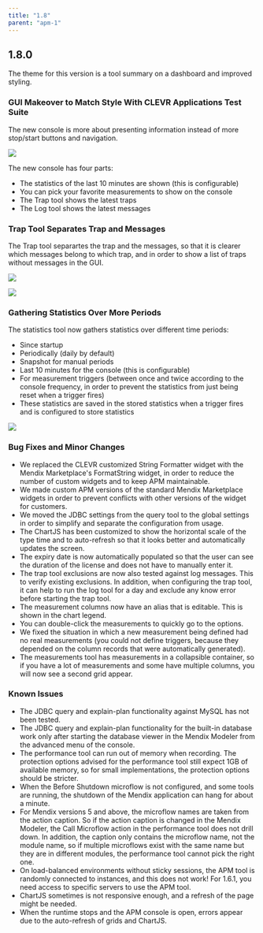 ```yaml
---
title: "1.8"
parent: "apm-1"
---
```


## 1.8.0

The theme for this version is a tool summary on a dashboard and improved styling.

### GUI Makeover to Match Style With CLEVR Applications Test Suite

The new console is more about presenting information instead of more stop/start buttons and navigation.

![](attachments/1.8/Console.png)

The new console has four parts:

* The statistics of the last 10 minutes are shown (this is configurable)
* You can pick your favorite measurements to show on the console
* The Trap tool shows the latest traps
* The Log tool shows the latest messages

### Trap Tool Separates Trap and Messages

The Trap tool separartes the trap and the messages, so that it is clearer which messages belong to which trap, and in order to show a list of traps without messages in the GUI.

![](attachments/1.8/Trap_View.png)

![](attachments/1.8/Statistics_Tool.png)

### Gathering Statistics Over More Periods

The statistics tool now gathers statistics over different time periods:

* Since startup
* Periodically (daily by default)
* Snapshot for manual periods
* Last 10 minutes for the console (this is configurable)
* For measurement triggers (between once and twice according to the console frequency, in order to prevent the statistics from just being reset when a trigger fires)
* These statistics are saved in the stored statistics when a trigger fires and is configured to store statistics

![](attachments/1.8/Traps.png)

### Bug Fixes and Minor Changes

* We replaced the CLEVR customized String Formatter widget with the Mendix Marketplace's FormatString widget, in order to reduce the number of custom widgets and to keep APM maintainable.
* We made custom APM versions of the standard Mendix Marketplace widgets in order to prevent conflicts with other versions of the widget for customers.
* We moved the JDBC settings from the query tool to the global settings in order to simplify and separate the configuration from usage.
* The ChartJS has been customized to show the horizontal scale of the type time and to auto-refresh so that it looks better and automatically updates the screen.
* The expiry date is now automatically populated so that the user can see the duration of the license and does not have to manually enter it.
* The trap tool exclusions are now also tested against log messages. This to verify existing exclusions. In addition, when configuring the trap tool, it can help to run the log tool for a day and exclude any know error before starting the trap tool.
* The measurement columns now have an alias that is editable. This is shown in the chart legend.
* You can double-click the measurements to quickly go to the options.
* We fixed the situation in which a new measurement being defined had no real measurements (you could not define triggers, because they depended on the column records that were automatically generated).
* The measurements tool has measurements in a collapsible container, so if you have a lot of measurements and some have multiple columns, you will now see a second grid appear.

### Known Issues

* The JDBC query and explain-plan functionality against MySQL has not been tested.
* The JDBC query and explain-plan functionality for the built-in database work only after starting the database viewer in the Mendix Modeler from the advanced menu of the console.
* The performance tool can run out of memory when recording. The protection options advised for the performance tool still expect 1GB of available memory, so for small implementations, the protection options should be stricter.
* When the Before Shutdown microflow is not configured, and some tools are running, the shutdown of the Mendix application can hang for about a minute.
* For Mendix versions 5 and above, the microflow names are taken from the action caption. So if the action caption is changed in the Mendix Modeler, the Call Microflow action in the performance tool does not drill down. In addition, the caption only contains the microflow name, not the module name, so if multiple microflows exist with the same name but they are in different modules, the performance tool cannot pick the right one.
* On load-balanced environments without sticky sessions, the APM tool is randomly connected to instances, and this does not work! For 1.6.1, you need access to specific servers to use the APM tool.
* ChartJS sometimes is not responsive enough, and a refresh of the page might be needed.
* When the runtime stops and the APM console is open, errors appear due to the auto-refresh of grids and ChartJS.

